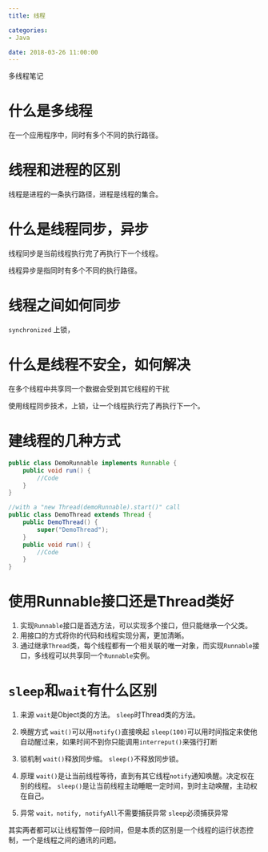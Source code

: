 ```yaml
---
title: 线程

categories:
- Java

date: 2018-03-26 11:00:00
---
```


多线程笔记

# 什么是多线程

在一个应用程序中，同时有多个不同的执行路径。

# 线程和进程的区别

线程是进程的一条执行路径，进程是线程的集合。

# 什么是线程同步，异步

线程同步是当前线程执行完了再执行下一个线程。

线程异步是指同时有多个不同的执行路径。

# 线程之间如何同步

`synchronized` 上锁，

# 什么是线程不安全，如何解决

在多个线程中共享同一个数据会受到其它线程的干扰

使用线程同步技术，上锁，让一个线程执行完了再执行下一个。



# 建线程的几种方式

```java
public class DemoRunnable implements Runnable {
    public void run() {
        //Code
    }
}

//with a "new Thread(demoRunnable).start()" call
public class DemoThread extends Thread {
    public DemoThread() {
        super("DemoThread");
    }
    public void run() {
        //Code
    }
}
```

# 使用Runnable接口还是Thread类好

1. 实现`Runnable`接口是首选方法，可以实现多个接口，但只能继承一个父类。
1. 用接口的方式将你的代码和线程实现分离，更加清晰。
1. 通过继承`Thread`类，每个线程都有一个相关联的唯一对象，而实现`Runnable`接口，多线程可以共享同一个`Runnable`实例。

# `sleep`和`wait`有什么区别

1. 来源
    `wait`是Object类的方法。
    `sleep`时Thread类的方法。

1. 唤醒方式
    `wait()`可以用`notify()`直接唤起
    `sleep(100)`可以用时间指定来使他自动醒过来，如果时间不到你只能调用`interreput()`来强行打断

1. 锁机制
    `wait()`释放同步缩。
    `sleep()`不释放同步锁。

1. 原理
    `wait()`是让当前线程等待，直到有其它线程`notify`通知唤醒。决定权在别的线程。
    `sleep()`是让当前线程主动睡眠一定时间，到时主动唤醒，主动权在自己。

1. 异常
    `wait，notify, notifyAll`不需要捕获异常
    `sleep`必须捕获异常

其实两者都可以让线程暂停一段时间，但是本质的区别是一个线程的运行状态控制，一个是线程之间的通讯的问题。